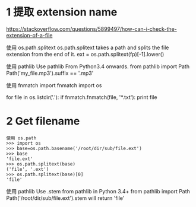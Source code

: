 
# 1 提取 extension name 


https://stackoverflow.com/questions/5899497/how-can-i-check-the-extension-of-a-file

使用 os.path.splitext
os.path.splitext takes a path and splits the file extension from the end of it.
ext = os.path.splitext(fp)[-1].lower()


使用 pathlib
Use pathlib From Python3.4 onwards.
from pathlib import Path
Path('my_file.mp3').suffix == '.mp3'

使用 fnmatch 
import fnmatch
import os

for file in os.listdir('.'):
    if fnmatch.fnmatch(file, '*.txt'):
        print file


# 2 Get filename 

```
使用 os.path
>>> import os
>>> base=os.path.basename('/root/dir/sub/file.ext')
>>> base
'file.ext'
>>> os.path.splitext(base)
('file', '.ext')
>>> os.path.splitext(base)[0]
'file'

```


使用  pathlib 
Use .stem from pathlib in Python 3.4+
	from pathlib import Path
	Path('/root/dir/sub/file.ext').stem
will return  'file'



